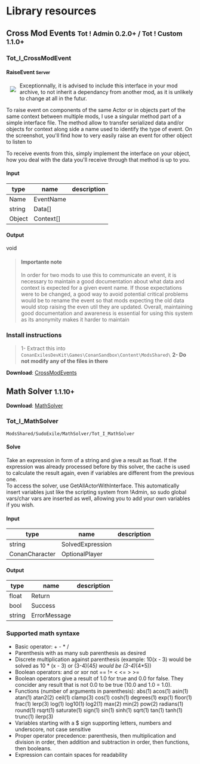# Library resources
## Cross Mod Events <small>Tot ! Admin 0.2.0+ / Tot ! Custom 1.1.0+</small>

### Tot_I_CrossModEvent

#### RaiseEvent <small>Server</small>
<img src="img/screenshot/RaiseEvent.png" style="float: left;max-width:200px;margin:10px;" />
Exceptionnally, it is advised to include this interface in your mod archive, to not inherit a dependancy from another mod, as it is unlikely to change at all in the futur.

To raise event on components of the same Actor or in objects part of the same context between multiple mods, I use a singular method part of a simple interface file. The method allow to transfer serialized data and/or objects for context along side a name used to identify the type of event. On the screenshot, you'll find how to very easily raise an event for other object to listen to

To receive events from this, simply implement the interface on your object, how you deal with the data you'll receive through that method is up to you.
<!-- tabs:start -->

#### **Input**

|type|name|description|
|-|-|----|
|Name|EventName||
|string|Data[]||
|Object|Context[]||

#### **Output**

void

<!-- tabs:end -->

> #### Importante note   
> In order for two mods to use this to communicate an event, it is necessary to maintain a good documentation about what data and context is expected for a given event name. If those expectations were to be changed, a good way to avoid potential critical problems would be to rename the event so that mods expecting the old data would stop raising the even util they are updated. Overall, maintaining good documentation and awareness is essential for using this system as its anonymity makes it harder to maintain

### Install instructions
> 1- Extract this into `ConanExilesDevKit\Games\ConanSandbox\Content\ModsShared\`
> **2- Do not modify any of the files in there**

**Download**: [CrossModEvents](/API/Lib.CrossModEvents.zip ':ignore')

## Math Solver <small>1.1.10+</small>
**Download**: [MathSolver](/API/Lib.MathSolver.zip ':ignore')

### Tot_I_MathSolver
`ModsShared/SudoExile/MathSolver/Tot_I_MathSolver`

#### Solve
Take an expression in form of a string and give a result as float. If the expression was already processed before by this solver, the cache is used to calculate the result again, even if variables are different from the previous one.  
To access the solver, use GetAllActorWithInterface. This automatically insert variables just like the scripting system from !Admin, so sudo global vars/char vars are inserted as well, allowing you to add your own variables if you wish.
<!-- tabs:start -->

#### **Input**

| type           | name             |description|
|----------------|------------------|----|
| string         | SolvedExpression ||
| ConanCharacter | OptionalPlayer    ||

#### **Output**

|type|name|description|
|-|-|----|
|float|Return||
|bool|Success||
|string|ErrorMessage||

<!-- tabs:end -->

### Supported math syntaxe

- Basic operator: + - * /
- Parenthesis with as many sub parenthesis as desired
- Discrete multiplication against parenthesis (example: 10(x - 3) would be solved as 10 * (x - 3) or (3-4)(4*5) would be (3-4)*(4*5))
- Boolean operators: and or xor not == != < <= > >=
- Boolean operators give a result of 1.0 for true and 0.0 for false. They concider any result that is not 0.0 to be true (10.0 and 1.0 = 1.0).
- Functions (number of arguments in parenthesis): abs(1) acos(1) asin(1) atan(1) atan2(2) ceil(1) clamp(3) cos(1) cosh(1) degrees(1) exp(1) floor(1) frac(1) lerp(3) log(1) log10(1) log2(1) max(2) min(2) pow(2) radians(1) round(1) rsqrt(1) saturate(1) sign(1) sin(1) sinh(1) sqrt(1) tan(1) tanh(1) trunc(1) ilerp(3)
- Variables starting with a $ sign supporting letters, numbers and underscore, not case sensitive
- Proper operator precedence: parenthesis, then multiplication and division in order, then addition and subtraction in order, then functions, then booleans.
- Expression can contain spaces for readability
